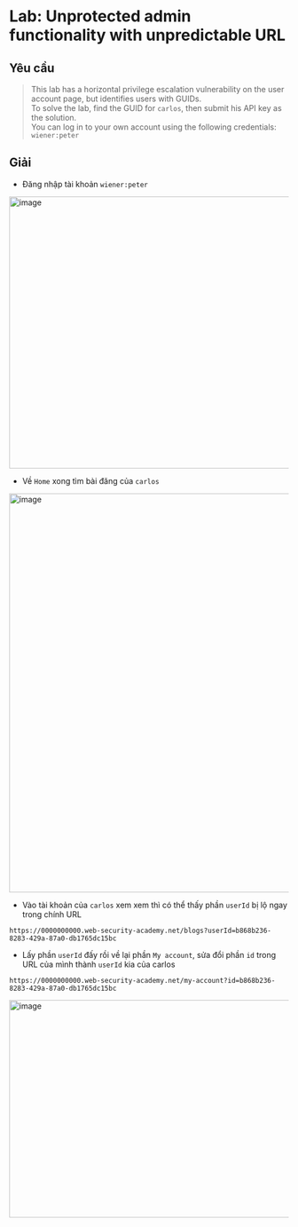 # Lab: Unprotected admin functionality with unpredictable URL

## Yêu cầu
>  This lab has a horizontal privilege escalation vulnerability on the user account page, but identifies users with GUIDs. <br>
> To solve the lab, find the GUID for `carlos`, then submit his API key as the solution. 
> <br> You can log in to your own account using the following credentials: `wiener:peter`

## Giải
* Đăng nhập tài khoản `wiener:peter`
<img width="957" height="490" alt="image" src="https://github.com/user-attachments/assets/0a6e7ba2-1bf1-4fe7-bba9-d83c343fa9bf" />

* Về `Home` xong tìm bài đăng của `carlos`
<img width="945" height="719" alt="image" src="https://github.com/user-attachments/assets/1c7e1b73-2786-4bd7-a538-01405ade5d23" />

* Vào tài khoản của `carlos` xem xem thì có thể thấy phần `userId` bị lộ ngay trong chính URL
```
https://0000000000.web-security-academy.net/blogs?userId=b868b236-8283-429a-87a0-db1765dc15bc
```
* Lấy phần `userId` đấy rồi về lại phần `My account`, sửa đổi phần `id` trong URL của mình thành `userId` kia của carlos
```
https://0000000000.web-security-academy.net/my-account?id=b868b236-8283-429a-87a0-db1765dc15bc
```
<img width="958" height="392" alt="image" src="https://github.com/user-attachments/assets/3bb5453f-8987-40d6-81e5-5d03edc91773" />

